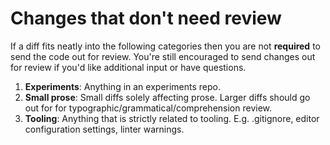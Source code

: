 # Changes that don't need review

If a diff fits neatly into the following categories then you are not **required** to send the code out for review. You're still encouraged to send changes out for review if you'd like additional input or have questions.

1. **Experiments**: Anything in an experiments repo.
2. **Small prose**: Small diffs solely affecting prose. Larger diffs should go out for for typographic/grammatical/comprehension review.
3. **Tooling**: Anything that is strictly related to tooling. E.g. .gitignore, editor configuration settings, linter warnings.
